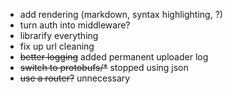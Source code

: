 * add rendering (markdown, syntax highlighting, ?)
* turn auth into middleware?
* librarify everything
* fix up url cleaning
* ~~better logging~~ added permanent uploader log
* ~~switch to protobufs/*~~ stopped using json
* ~~use a router?~~ unnecessary
